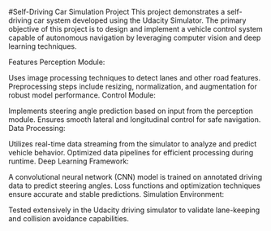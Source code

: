 #Self-Driving Car Simulation Project
This project demonstrates a self-driving car system developed using the Udacity Simulator. The primary objective of this project is to design and implement a vehicle control system capable of autonomous navigation by leveraging computer vision and deep learning techniques.

Features
Perception Module:

Uses image processing techniques to detect lanes and other road features.
Preprocessing steps include resizing, normalization, and augmentation for robust model performance.
Control Module:

Implements steering angle prediction based on input from the perception module.
Ensures smooth lateral and longitudinal control for safe navigation.
Data Processing:

Utilizes real-time data streaming from the simulator to analyze and predict vehicle behavior.
Optimized data pipelines for efficient processing during runtime.
Deep Learning Framework:

A convolutional neural network (CNN) model is trained on annotated driving data to predict steering angles.
Loss functions and optimization techniques ensure accurate and stable predictions.
Simulation Environment:

Tested extensively in the Udacity driving simulator to validate lane-keeping and collision avoidance capabilities.
